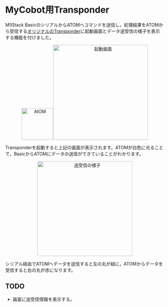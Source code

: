 # MyCobot用Transponder

M5Stack BasicのシリアルからATOMへコマンドを送信し，処理結果をATOMから受信する[オリジナルのTransponder](https://github.com/elephantrobotics/myCobot/tree/main/Arduino/MycobotBasic/examples/Transponder)に起動画面とデータ送受信の様子を表示する機能を付けました。

<div align="center">
    <a href="https://gyazo.com/b3b63dd836e511b7ff89201de3dd3141"><img src="https://i.gyazo.com/b3b63dd836e511b7ff89201de3dd3141.png" alt="AtOM" width="100"/></a><a href="https://gyazo.com/49414edc56b8c616abb08437db533ddb"><img src="https://i.gyazo.com/49414edc56b8c616abb08437db533ddb.png" alt="起動画面" width="300"/></a>
</div>

Transponderを起動すると上記の画面が表示されます。ATOMが白色に光ることで，BasicからATOMにデータの送信ができていることがわかります。

<div align="center">
    <a href="https://gyazo.com/a5bf381f60a159fb0fd05c45d7828e53"><img src="https://i.gyazo.com/a5bf381f60a159fb0fd05c45d7828e53.png" alt="送受信の様子" width="300"/></a>
</div>

シリアル経由でATOMへデータを送信すると左の丸が緑に，ATOMからデータを受信すると右の丸が赤になります。

## TODO

* 画面に送受信情報を表示する。
